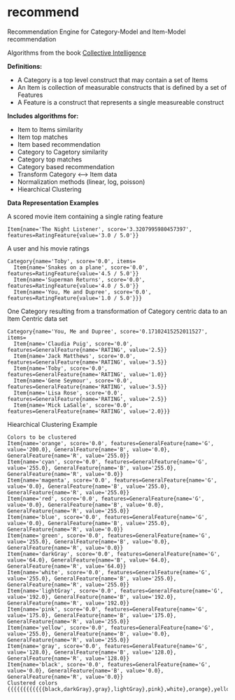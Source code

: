 recommend
=========

Recommendation Engine for Category-Model and Item-Model recommendation

Algorithms from the book [Collective Intelligence](http://shop.oreilly.com/product/9780596529321.do)

**Definitions:**

- A Category is a top level construct that may contain a set of Items
- An Item is collection of measurable constructs that is defined by a set of Features
- A Feature is a construct that represents a single measureable construct

**Includes algorithms for:**

- Item to Items similarity
- Item top matches
- Item based recommendation 
- Category to Cagetory similarity
- Category top matches
- Category based recommendation
- Transform Category <--> Item data
- Normalization methods (linear, log, poisson)
- Hiearchical Clustering


**Data Representation Examples**

A scored movie item containing a single rating feature
```
Item{name='The Night Listener', score='3.3207995980457397', features=RatingFeature{value='3.0 / 5.0'}}
```

A user and his movie ratings
```
Category{name='Toby', score='0.0', items=
  Item{name='Snakes on a plane', score='0.0', features=RatingFeature{value='4.5 / 5.0'}}
  Item{name='Superman Returns', score='0.0', features=RatingFeature{value='4.0 / 5.0'}}
  Item{name='You, Me and Dupree', score='0.0', features=RatingFeature{value='1.0 / 5.0'}}}
```

One Category resulting from a transformation of Category centric data to an Item Centric data set
```
Category{name='You, Me and Dupree', score='0.17102415252011527', items=
  Item{name='Claudia Puig', score='0.0', features=GeneralFeature{name='RATING', value='2.5}}
  Item{name='Jack Matthews', score='0.0', features=GeneralFeature{name='RATING', value='3.5}}
  Item{name='Toby', score='0.0', features=GeneralFeature{name='RATING', value='1.0}}
  Item{name='Gene Seymour', score='0.0', features=GeneralFeature{name='RATING', value='3.5}}
  Item{name='Lisa Rose', score='0.0', features=GeneralFeature{name='RATING', value='2.5}}
  Item{name='Mick LaSalle', score='0.0', features=GeneralFeature{name='RATING', value='2.0}}}
```	


Hiearchical Clustering Example
```
Colors to be clustered
Item{name='orange', score='0.0', features=GeneralFeature{name='G', value='200.0}, GeneralFeature{name='B', value='0.0}, GeneralFeature{name='R', value='255.0}}
Item{name='cyan', score='0.0', features=GeneralFeature{name='G', value='255.0}, GeneralFeature{name='B', value='255.0}, GeneralFeature{name='R', value='0.0}}
Item{name='magenta', score='0.0', features=GeneralFeature{name='G', value='0.0}, GeneralFeature{name='B', value='255.0}, GeneralFeature{name='R', value='255.0}}
Item{name='red', score='0.0', features=GeneralFeature{name='G', value='0.0}, GeneralFeature{name='B', value='0.0}, GeneralFeature{name='R', value='255.0}}
Item{name='blue', score='0.0', features=GeneralFeature{name='G', value='0.0}, GeneralFeature{name='B', value='255.0}, GeneralFeature{name='R', value='0.0}}
Item{name='green', score='0.0', features=GeneralFeature{name='G', value='255.0}, GeneralFeature{name='B', value='0.0}, GeneralFeature{name='R', value='0.0}}
Item{name='darkGray', score='0.0', features=GeneralFeature{name='G', value='64.0}, GeneralFeature{name='B', value='64.0}, GeneralFeature{name='R', value='64.0}}
Item{name='white', score='0.0', features=GeneralFeature{name='G', value='255.0}, GeneralFeature{name='B', value='255.0}, GeneralFeature{name='R', value='255.0}}
Item{name='lightGray', score='0.0', features=GeneralFeature{name='G', value='192.0}, GeneralFeature{name='B', value='192.0}, GeneralFeature{name='R', value='192.0}}
Item{name='pink', score='0.0', features=GeneralFeature{name='G', value='175.0}, GeneralFeature{name='B', value='175.0}, GeneralFeature{name='R', value='255.0}}
Item{name='yellow', score='0.0', features=GeneralFeature{name='G', value='255.0}, GeneralFeature{name='B', value='0.0}, GeneralFeature{name='R', value='255.0}}
Item{name='gray', score='0.0', features=GeneralFeature{name='G', value='128.0}, GeneralFeature{name='B', value='128.0}, GeneralFeature{name='R', value='128.0}}
Item{name='black', score='0.0', features=GeneralFeature{name='G', value='0.0}, GeneralFeature{name='B', value='0.0}, GeneralFeature{name='R', value='0.0}}
Clustered colors
{{{{{{{{{{{{black,darkGray},gray},lightGray},pink},white},orange},yellow},red},magenta},blue},cyan},green}
```
	
